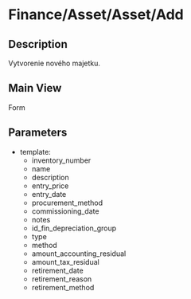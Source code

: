 # Finance/Asset/Asset/Add

## Description

Vytvorenie nového majetku.

## Main View

Form

## Parameters

* template:
  * inventory_number
  * name
  * description
  * entry_price
  * entry_date
  * procurement_method
  * commissioning_date
  * notes
  * id_fin_depreciation_group
  * type
  * method
  * amount_accounting_residual
  * amount_tax_residual
  * retirement_date
  * retirement_reason
  * retirement_method
